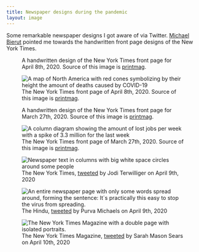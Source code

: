 ```yaml
---
title: Newspaper designs during the pandemic
layout: image
---
```


Some remarkable newspaper designs I got aware of via Twitter. [Michael Bierut](https://twitter.com/michaelbierut) pointed me towards the handwritten front page designs of the New York Times.


<figure class="split">
<div>
<img src="/img/2020-04-08-new-york-times-handwritten.jpg" alt=""/>
</div>
<figcaption>A handwritten design of the New York Times front page for April 8th, 2020. Source of this image is <a href="https://www.printmag.com/daily-heller/covid-19-new-york-times-front-pages/">printmag</a>.</figcaption>
</figure>

<figure class="split">
<div>
<img src="/img/2020-04-08-new-york-times.jpg" alt="A map of North America with red cones symbolizing by their height the amount of deaths caused by COVID-19"/>
</div>
<figcaption>The New York Times front page of April 8th, 2020. Source of this image is <a href="https://www.printmag.com/daily-heller/covid-19-new-york-times-front-pages/">printmag</a>.</figcaption>
</figure>





<figure class="split">
<div>
<img src="/img/2020-03-26-new-york-times.jpg" alt=""/>
</div>
<figcaption>A handwritten design of the New York Times front page for March 27th, 2020. Source of this image is <a href="https://www.printmag.com/daily-heller/covid-19-new-york-times-front-pages/">printmag</a>.</figcaption>
</figure>

<figure class="split">
<div>
<img src="/img/2020-03-27-new-york-times.jpg" alt="A column diagram showing the amount of lost jobs per week with a spike of 3.3 million for the last week"/>
</div>
<figcaption>The New York Times front page of March 27th, 2020. Source of this image is <a href="https://www.printmag.com/daily-heller/covid-19-new-york-times-front-pages/">printmag</a>.</figcaption>
</figure>



<figure class="split">
<div>
<img src="/img/EVKYGEBU0AIQsDg.jpeg" alt="Newspaper text in columns with big white space circles around some people"/>
</div>
<figcaption>The New York Times, <a href="https://twitter.com/ThisIsJodiT/status/1248227283871072256">tweeted</a> by Jodi Terwilliger on April 9th, 2020</figcaption>
</figure>

<figure class="split">
<div>
<img src="/img/EVKyriTUUAA9QEr.jpeg" alt="An entire newspaper page with only some words spread around, forming the sentence: It´s practically this easy to stop the virus from spreading."/>
</div>
<figcaption>The Hindu, <a href="https://twitter.com/purvamichaels/status/1248256576231743489">tweeted</a> by Purva Michaels on April 9th, 2020</figcaption>
</figure>

<figure class="split">
<div>
<img src="/img/EVPj1dVUEAE2oCc.jpeg" alt="The New York Times Magazine with a double page with isolated portraits."/>
</div>
<figcaption>The New York Times Magazine, <a href="https://twitter.com/sarahmsears/status/1248592035793309698">tweeted</a> by Sarah Mason Sears on April 10th, 2020</figcaption>
</figure>
